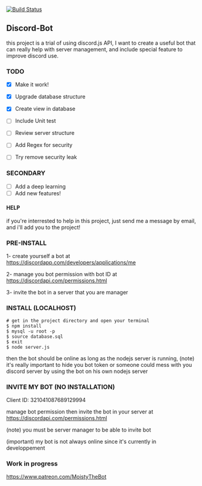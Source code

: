 [![Build Status](https://travis-ci.org/MathieuAuclair/MoistyTheBot.svg)](https://travis-ci.org/MathieuAuclair/MoistyTheBot)

## Discord-Bot
this project is a trial of using discord.js API, I want to create a useful bot that can really help with server management, and include special feature to improve discord use.


### TODO
- [x] Make it work!
- [x] Upgrade database structure
- [x] Create view in database
- [ ] Include Unit test
- [ ] Review server structure
- [ ] Add Regex for security
- [ ] Try remove security leak


### SECONDARY
- [ ] Add a deep learning
- [ ] Add new features!

#### HELP
if you're interrested to help in this project, just send me a message by email, and i'll add you to the project! 





### PRE-INSTALL
1- create yourself a bot at https://discordapp.com/developers/applications/me

2- manage you bot permission with bot ID at https://discordapi.com/permissions.html

3- invite the bot in a server that you are manager

### INSTALL (LOCALHOST)
~~~
# get in the project directory and open your terminal
$ npm install
$ mysql -u root -p 
$ source database.sql
$ exit
$ node server.js
~~~
then the bot should be online as long as the nodejs server is running, (note) it's really important to hide you bot token or someone could mess with you discord server by using the bot on his own nodejs server




### INVITE MY BOT (NO INSTALLATION)
Client ID: 321041087689129994

manage bot permission then invite the bot in your server at https://discordapi.com/permissions.html

(note) you must be server manager to be able to invite bot

(important) my bot is not always online since it's currently in developpement


### Work in progress

https://www.patreon.com/MoistyTheBot
